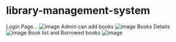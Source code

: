 # library-management-system
Login Page...
![image](https://github.com/shyam0511/library-management-system/assets/108168576/ce395419-4feb-4e8e-8639-f63b7a0e0e36)
Admin can add books
![image](https://github.com/shyam0511/library-management-system/assets/108168576/4d02a28a-6037-4603-9716-698d340be023)
Books Details
![image](https://github.com/shyam0511/library-management-system/assets/108168576/bee9f1cf-6ecc-4c1f-9bf4-2eda6c4c00d7)
Book list and Borrowed books
![image](https://github.com/shyam0511/library-management-system/assets/108168576/e88b6ab6-b2d5-4b9c-86df-b94f6c2f5ff5)
